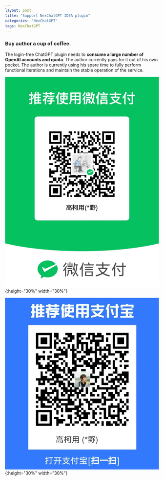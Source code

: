 ```yaml
---
layout: post
title: "Support NexChatGPT IDEA plugin"
categories: "NexChatGPT"
tags: NexChatGPT
---
```


### Buy author a cup of coffee.

  The login-free ChatGPT plugin needs to **consume a large number of OpenAI accounts and quota**. The author currently pays for it out of his own pocket. The author is currently using his spare time to fully perform functional iterations and maintain the stable operation of the service.

![Alt text](/images/weChatDonate.jpeg){:height="30%" width="30%"}  
<!--more-->
![Alt text](/images/alipayDonate.jpeg){:height="30%" width="30%"}  